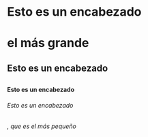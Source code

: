 # Esto es un encabezado <h1> el más grande
## Esto es un encabezado <h2>
#### Esto es un encabezado <h4>
###### Esto es un encabezado <h6>, que es el más pequeño

